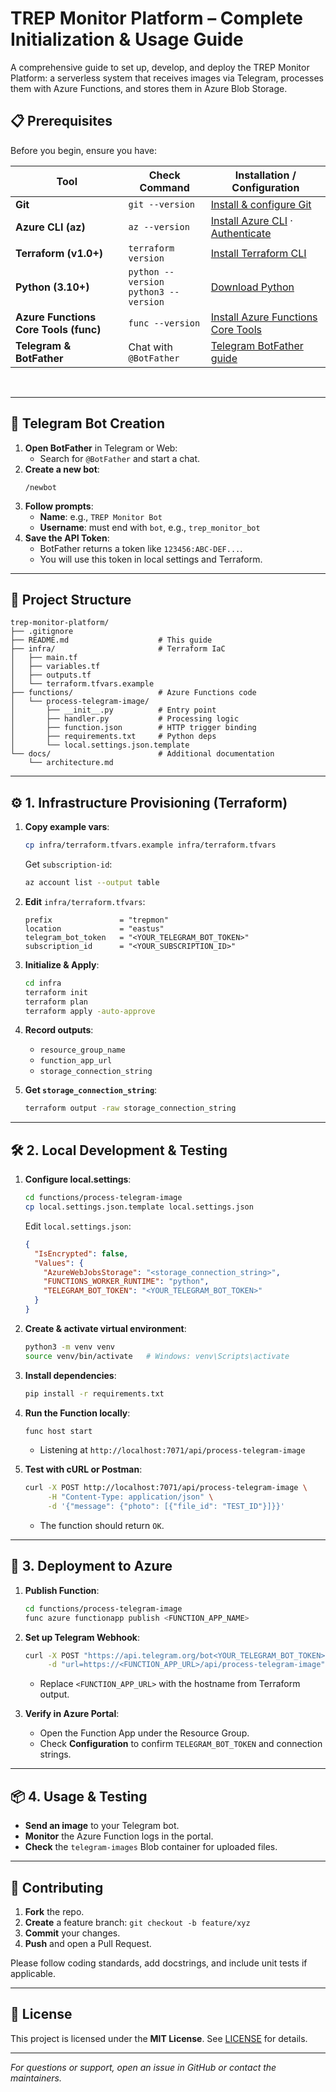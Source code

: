 # TREP Monitor Platform – Complete Initialization & Usage Guide

A comprehensive guide to set up, develop, and deploy the TREP Monitor Platform: a serverless system that receives images via Telegram, processes them with Azure Functions, and stores them in Azure Blob Storage. 



## 📋 Prerequisites

Before you begin, ensure you have:

| Tool                                  | Check Command                         | Installation / Configuration                                                                                  |
|---------------------------------------|---------------------------------------|---------------------------------------------------------------------------------------------------------------|
| **Git**                               | `git --version`                       | [Install & configure Git](https://git-scm.com/book/en/v2/Getting-Started-Installing-Git)                      |
| **Azure CLI (az)**                    | `az --version`                        | [Install Azure CLI](https://learn.microsoft.com/en-us/cli/azure/install-azure-cli) · [Authenticate](https://learn.microsoft.com/en-us/cli/azure/authenticate-azure-cli) |
| **Terraform (v1.0+)**                 | `terraform version`                   | [Install Terraform CLI](https://learn.hashicorp.com/tutorials/terraform/install-cli)                           |
| **Python (3.10+)**                    | `python --version`<br>`python3 --version` | [Download Python](https://www.python.org/downloads/)                                                           |
| **Azure Functions Core Tools (func)** | `func --version`                      | [Install Azure Functions Core Tools](https://learn.microsoft.com/en-us/azure/azure-functions/functions-run-local) |
| **Telegram & BotFather**              | Chat with `@BotFather`                | [Telegram BotFather guide](https://core.telegram.org/bots#botfather)                                          |

<br>

---

## 🔐 Telegram Bot Creation

1. **Open BotFather** in Telegram or Web:
   - Search for `@BotFather` and start a chat.
2. **Create a new bot**:
   ```
   /newbot
   ```
3. **Follow prompts**:
   - **Name**: e.g., `TREP Monitor Bot`
   - **Username**: must end with `bot`, e.g., `trep_monitor_bot`
4. **Save the API Token**:
   - BotFather returns a token like `123456:ABC-DEF...`.
   - You will use this token in local settings and Terraform.

---

## 📂 Project Structure

```
trep-monitor-platform/
├── .gitignore
├── README.md                    # This guide
├── infra/                       # Terraform IaC
│   ├── main.tf
│   ├── variables.tf
│   ├── outputs.tf
│   └── terraform.tfvars.example
├── functions/                   # Azure Functions code
│   └── process-telegram-image/
│       ├── __init__.py          # Entry point
│       ├── handler.py           # Processing logic
│       ├── function.json        # HTTP trigger binding
│       ├── requirements.txt     # Python deps
│       └── local.settings.json.template
└── docs/                        # Additional documentation
    └── architecture.md
```

---

## ⚙️ 1. Infrastructure Provisioning (Terraform)

1. **Copy example vars**:
   ```bash
   cp infra/terraform.tfvars.example infra/terraform.tfvars
   ```

   Get `subscription-id`:
   ```bash
   az account list --output table
   ```

2. **Edit** `infra/terraform.tfvars`:
   ```hcl
   prefix               = "trepmon"
   location             = "eastus"
   telegram_bot_token   = "<YOUR_TELEGRAM_BOT_TOKEN>"
   subscription_id      = "<YOUR_SUBSCRIPTION_ID>"
   ```
3. **Initialize & Apply**:
   ```bash
   cd infra
   terraform init
   terraform plan
   terraform apply -auto-approve
   ```
4. **Record outputs**:
   - `resource_group_name`
   - `function_app_url`
   - `storage_connection_string`

5. **Get `storage_connection_string`**:
   ```bash
   terraform output -raw storage_connection_string
   ```

---

## 🛠️ 2. Local Development & Testing

1. **Configure local.settings**:
   ```bash
   cd functions/process-telegram-image
   cp local.settings.json.template local.settings.json
   ```
   Edit `local.settings.json`:
   ```json
   {
     "IsEncrypted": false,
     "Values": {
       "AzureWebJobsStorage": "<storage_connection_string>",
       "FUNCTIONS_WORKER_RUNTIME": "python",
       "TELEGRAM_BOT_TOKEN": "<YOUR_TELEGRAM_BOT_TOKEN>"
     }
   }
   ```

2. **Create & activate virtual environment**:
   ```bash
   python3 -m venv venv
   source venv/bin/activate   # Windows: venv\Scripts\activate
   ```

3. **Install dependencies**:
   ```bash
   pip install -r requirements.txt
   ```

4. **Run the Function locally**:
   ```bash
   func host start
   ```
   - Listening at `http://localhost:7071/api/process-telegram-image`

5. **Test with cURL or Postman**:
   ```bash
   curl -X POST http://localhost:7071/api/process-telegram-image \
        -H "Content-Type: application/json" \
        -d '{"message": {"photo": [{"file_id": "TEST_ID"}]}}'
   ```
   - The function should return `OK`.

---

## 🚀 3. Deployment to Azure

1. **Publish Function**:
   ```bash
   cd functions/process-telegram-image
   func azure functionapp publish <FUNCTION_APP_NAME>
   ```
2. **Set up Telegram Webhook**:
   ```bash
   curl -X POST "https://api.telegram.org/bot<YOUR_TELEGRAM_BOT_TOKEN>/setWebhook" \
        -d "url=https://<FUNCTION_APP_URL>/api/process-telegram-image"
   ```
   - Replace `<FUNCTION_APP_URL>` with the hostname from Terraform output.

3. **Verify in Azure Portal**:
   - Open the Function App under the Resource Group.
   - Check **Configuration** to confirm `TELEGRAM_BOT_TOKEN` and connection strings.

---

## 📦 4. Usage & Testing

- **Send an image** to your Telegram bot.
- **Monitor** the Azure Function logs in the portal.
- **Check** the `telegram-images` Blob container for uploaded files.

---

## 🤝 Contributing

1. **Fork** the repo.
2. **Create** a feature branch: `git checkout -b feature/xyz`
3. **Commit** your changes.
4. **Push** and open a Pull Request.

Please follow coding standards, add docstrings, and include unit tests if applicable.

---

## 📄 License

This project is licensed under the **MIT License**. See [LICENSE](./LICENSE) for details.

---

_For questions or support, open an issue in GitHub or contact the maintainers._

